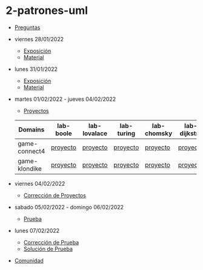 # 2-patrones-uml

- [Preguntas](https://escuela.it/masters/master-programacion-diseno-software/estudiantes/patrones-y-uml)
- viernes 28/01/2022
  - [Exposición](https://escuela.it/masters/master-programacion-diseno-software/estudiantes/patrones-y-uml)
  - [Material](https://github.com/USantaTecla-0-general/3-publicaciones/tree/master/USantaTecla/1-fundamentos/1-patrones)
- lunes 31/01/2022
  - [Exposición](https://escuela.it/masters/master-programacion-diseno-software/estudiantes/patrones-y-uml)
  - [Material](https://github.com/USantaTecla-0-general/3-publicaciones/tree/master/USantaTecla/tech-uml)
- martes 01/02/2022 - jueves 04/02/2022
   - [Proyectos](https://docs.google.com/spreadsheets/d/1lu233Csy6gqZ_yA9GLpfLsDPBaEscGsOCkjfG0Us-ws/edit#gid=0)

  |Domains|lab-boole|lab-lovalace|lab-turing|lab-chomsky|lab-dijkstra|cafeteria|
  |-------|---------|------------|----------|-----------|--------------|--------------|
  | game-connect4 |[proyecto](https://github.com/USantaTecla-ed-mpds/lab-boole/tree/master/tech-uml/game-connect4) |[proyecto](https://github.com/USantaTecla-ed-mpds/lab-lovalace/tree/master/tech-uml/game-connect4) | [proyecto](https://github.com/USantaTecla-ed-mpds/lab-turing/tree/master/tech-uml/game-connect4)|[proyecto](https://github.com/USantaTecla-ed-mpds/lab-chomsky/tree/master/tech-uml/game-connect4) |[proyecto](https://github.com/USantaTecla-ed-mpds/lab-dijkstra/tree/master/tech-uml/game-connect4) |[Crítica](https://github.com/USantaTecla-ed-mpds/cafeteria/tree/master/tech-uml/game-connect4) |
  | game-klondike |[proyecto](https://github.com/USantaTecla-ed-mpds/lab-boole/tree/master/tech-uml/game-klondike)    |[proyecto](https://github.com/USantaTecla-ed-mpds/lab-lovalace/tree/master/tech-uml/game-klondike)         |[proyecto](https://github.com/USantaTecla-ed-mpds/lab-turing/tree/master/tech-uml/game-klondike)           |[proyecto](https://github.com/USantaTecla-ed-mpds/lab-chomsky/tree/master/tech-uml/game-klondike)    |[proyecto](https://github.com/USantaTecla-ed-mpds/lab-dijkstra/tree/master/tech-uml/game-klondike)|[Crítica](https://github.com/USantaTecla-ed-mpds/cafeteria/tree/master/tech-uml/game-klondike) |
- viernes 04/02/2022
  - [Corrección de Proyectos](https://escuela.it/masters/master-programacion-diseno-software/estudiantes/patrones-y-uml)
- sabado 05/02/2022 - domingo 06/02/2022
  - [Prueba](https://forms.gle/LeJqv1hCcb5K7uZk8)
- lunes 07/02/2022
  - [Corrección de Prueba](https://escuela.it/masters/master-programacion-diseno-software/estudiantes/patrones-y-uml)
  - [Solución de Prueba](https://docs.google.com/spreadsheets/d/1xt-_3VJn8FDTGmGSYLDfMRodTIpVdOCLTGdAQA0rr_g/edit?usp=sharing)
- [Comunidad](https://app.slack.com/client/T02S3KYD464/C02T626NV5L)

